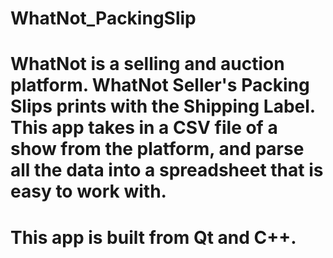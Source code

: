 # WhatNot_PackingSlip

# WhatNot is a selling and auction platform. WhatNot Seller's Packing Slips prints with the Shipping Label. This app takes in a CSV file of a show from the platform, and parse all the data into a spreadsheet that is easy to work with.

# This app is built from Qt and C++.
